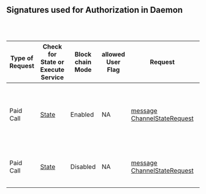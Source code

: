 ## Signatures used for Authorization in Daemon

<BR>
<BR>


| Type of Request | Check for State or Execute Service                                                             | Block chain Mode | allowed User Flag | Request                     | Signature expected                                                                                                                                                | Method Called                                                                 | Response sent             | Comments                                                                                           |
|-----------------|------------------------------------------------------------------------------------------------|------------------|-------------------|-----------------------------|-------------------------------------------------------------------------------------------------------------------------------------------------------------------|-------------------------------------------------------------------------------|---------------------------|----------------------------------------------------------------------------------------------------|
| Paid Call       | [State](https://github.com/singnet/snet-daemon/blob/master/escrow/state_service.proto) | Enabled          | NA                | [message ChannelStateRequest](https://github.com/singnet/snet-daemon/blob/master/escrow/state_service.proto#L20-L30) | [Signature](https://github.com/singnet/snet-daemon/blob/master/escrow/state_service.go#L79-L84)| [rpc GetChannelState\(ChannelStateRequest\) returns \(ChannelStateReply\) \{\}](https://github.com/singnet/snet-daemon/blob/master/escrow/state_service.proto#L14-L17) | [message ChannelStateReply](https://github.com/singnet/snet-daemon/blob/master/escrow/state_service.proto#L36-L53) | Only channel signer/sender/receiver can get latest channel state . Current Block Number passed needs to be +-10 from the block number retrieved by Daemon |
| Paid Call       | [State](https://github.com/singnet/snet-daemon/blob/master/escrow/state_service.proto) | Disabled          | NA                | [message ChannelStateRequest](https://github.com/singnet/snet-daemon/blob/master/escrow/state_service.proto#L20-L30) | [Signature](https://github.com/singnet/snet-daemon/blob/master/escrow/state_service.go#L79-L84)| [rpc GetChannelState\(ChannelStateRequest\) returns \(ChannelStateReply\) \{\}](https://github.com/singnet/snet-daemon/blob/master/escrow/state_service.proto#L14-L17) | [message ChannelStateReply](https://github.com/singnet/snet-daemon/blob/master/escrow/state_service.proto#L36-L53) |  Same response is sent every time,Caller would not know if the block chain mode is enabled or disabled |

